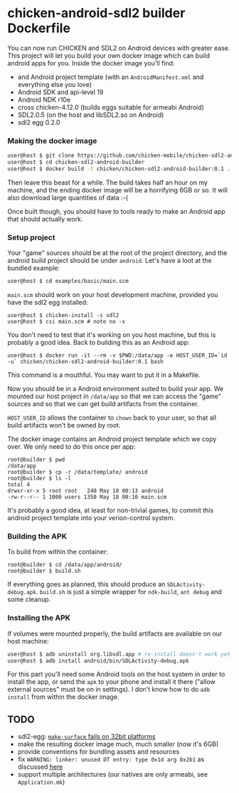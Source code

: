 

# chicken-android-sdl2 builder Dockerfile

You can now run CHICKEN and SDL2 on Android devices with greater ease.
This project will let you build your own docker image which can build
android apps for you. Inside the docker image you'll find:

- and Android project template (with an `AndroidManifest.xml` and everything else you love)
- Android SDK and api-level 19
- Android NDK r10e
- cross chicken-4.12.0 (builds eggs suitable for armeabi Android)
- SDL2.0.5 (on the host and libSDL2.so on Android)
- sdl2 egg 0.2.0

### Making the docker image

```sh
user@host $ git clone https://github.com/chicken-mobile/chicken-sdl2-android-builder
user@host $ cd chicken-sdl2-android-builder
user@host $ docker build -t chicken/chicken-sdl2-android-builder:0.1 .
```

Then leave this beast for a while. The build takes half an hour on my
machine, and the ending docker image will be a horrifying 6GB or
so. It will also download large quantities of data :-(

Once built though, you should have to tools ready to make an Android
app that should actually work.

### Setup project

Your "game" sources should be at the root of the project directory,
and the android build project should be under `android`. Let's have a
loot at the bundled example:

```sh
user@host $ cd examples/basic/main.scm
```

`main.scm` should work on your host development machine,
provided you have the sdl2 egg installed:

```
user@host $ chicken-install -s sdl2
user@host $ csi main.scm # note no -s
```

You don't need to test that it's working on you host machine, but this
is probably a good idea. Back to building this as an Android app:

```
user@host $ docker run -it --rm -v $PWD:/data/app -e HOST_USER_ID=`id -u` chicken/chicken-sdl2-android-builder:0.1 bash
```

This command is a mouthful. You may want to put it in a Makefile.

Now you should be in a Android environment suited to build your
app. We mounted our host project in `/data/app` so that we can access
the "game" sources and so that we can get build artifacts from the
container.

`HOST_USER_ID` allows the container to `chown` back to your user, so
that all build artifacts won't be owned by root.

The docker image contains an Android project template which we copy
over. We only need to do this once per app:

```
root@builder $ pwd
/data/app
root@builder $ cp -r /data/template/ android
root@builder $ ls -l
total 4
drwxr-xr-x 5 root root   240 May 18 00:13 android
-rw-r--r-- 1 1000 users 1350 May 18 00:10 main.scm
```

It's probably a good idea, at least for non-trivial games, to commit
this android project template into your verion-control system.

### Building the APK

To build from within the container:

```
root@builder $ cd /data/app/android/
root@builder $ build.sh
```

If everything goes as planned, this should produce an
`SDLActivity-debug.apk`. `build.sh` is just a simple wrapper for
`ndk-build`, `ant debug` and some cleanup.

### Installing the APK

If volumes were mounted properly, the build artifacts are available on
our host machine:

```sh
user@host $ adb uninstall org.libsdl.app # re-install doesn't work yet :(
user@host $ adb install android/bin/SDLActivity-debug.apk
```

For this part you'll need some Android tools on the host system in
order to install the app, or send the `apk` to your phone and install
it there ("allow external sources" must be on in settings).  I don't
know how to do `adb install` from within the docker image.

## TODO

- sdl2-egg: [`make-surface` fails on 32bit platforms](https://gitlab.com/chicken-sdl2/chicken-sdl2/issues/44)
- make the resulting docker image much, much smaller (now it's 6GB)
- provide conventions for bundling assets and resources
- fix `WARNING: linker: unused DT entry: type 0x1d arg 0x2b1` as discussed [here](http://lists.nongnu.org/archive/html/chicken-users/2017-05/msg00010.html)
- support multiple architectures (our natives are only armeabi, see `Application.mk`)

